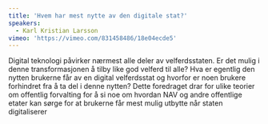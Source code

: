 ```yaml
---
title: 'Hvem har mest nytte av den digitale stat?'
speakers:
  - Karl Kristian Larsson
vimeo: 'https://vimeo.com/831458486/18e04ecde5'
---
```


Digital teknologi påvirker nærmest alle deler av velferdsstaten. Er det mulig i denne transformasjonen å tilby like god velferd til alle? Hva er egentlig den nytten brukerne får av en digital velferdsstat og hvorfor er noen brukere forhindret fra å ta del i denne nytten? Dette foredraget drar for ulike teorier om offentlig forvalting for å si noe om hvordan NAV og andre offentlige etater kan sørge for at brukerne får mest mulig utbytte når staten digitaliserer